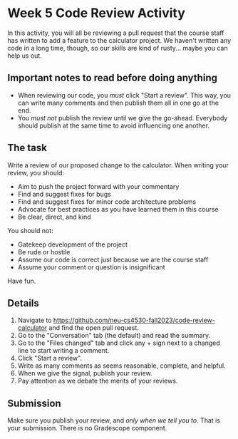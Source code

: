 # Week 5 Code Review Activity

In this activity, you will all be reviewing a pull request that the course
staff has written to add a feature to the calculator project. We haven't
written any code in a long time, though, so our skills are kind of rusty...
maybe you can help us out.

## Important notes to read before doing anything

- When reviewing our code, you _must_ click "Start a review". This way, you can
  write many comments and then publish them all in one go at the end.
- You _must not_ publish the review until we give the go-ahead. Everybody
  should publish at the same time to avoid influencing one another.

## The task

Write a review of our proposed change to the calculator. When writing your
review, you should:

- Aim to push the project forward with your commentary
- Find and suggest fixes for bugs
- Find and suggest fixes for minor code architecture problems
- Advocate for best practices as you have learned them in this course
- Be clear, direct, and kind

You should not:

- Gatekeep development of the project
- Be rude or hostile
- Assume our code is correct just because we are the course staff
- Assume your comment or question is insignificant

Have fun.

## Details

1. Navigate to https://github.com/neu-cs4530-fall2023/code-review-calculator
   and find the open pull request.
2. Go to the "Conversation" tab (the default) and read the summary.
3. Go to the "Files changed" tab and click any + sign next to a changed line to
   start writing a comment.
4. Click "Start a review".
5. Write as many comments as seems reasonable, complete, and helpful.
6. When we give the signal, publish your review.
7. Pay attention as we debate the merits of your reviews.

## Submission

Make sure you publish your review, and _only when we tell you to_. That is your
submission. There is no Gradescope component.
